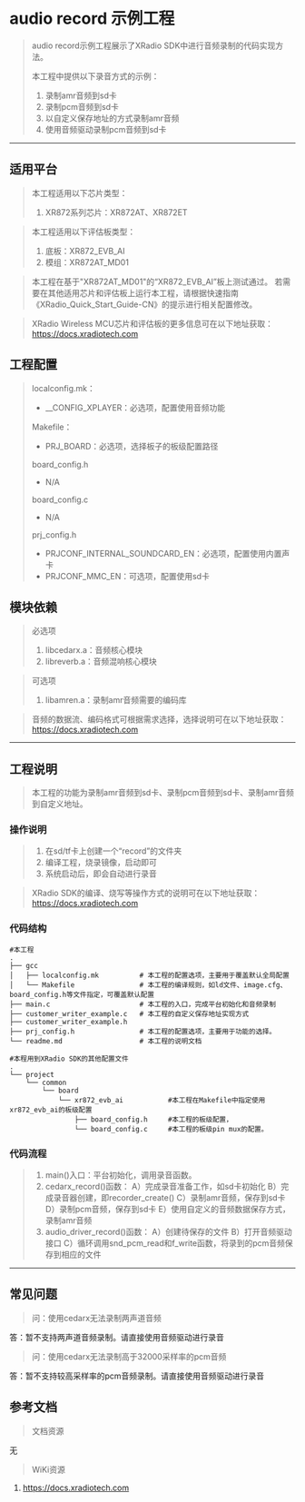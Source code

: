 # audio record 示例工程

> audio record示例工程展示了XRadio SDK中进行音频录制的代码实现方法。
>
> 本工程中提供以下录音方式的示例：
> 1. 录制amr音频到sd卡
> 2. 录制pcm音频到sd卡
> 3. 以自定义保存地址的方式录制amr音频
> 4. 使用音频驱动录制pcm音频到sd卡

---

## 适用平台

> 本工程适用以下芯片类型：
>
> 1. XR872系列芯片：XR872AT、XR872ET

> 本工程适用以下评估板类型：
> 1. 底板：XR872_EVB_AI
> 2. 模组：XR872AT_MD01

> 本工程在基于"XR872AT_MD01"的“XR872_EVB_AI”板上测试通过。
> 若需要在其他适用芯片和评估板上运行本工程，请根据快速指南《XRadio_Quick_Start_Guide-CN》的提示进行相关配置修改。

> XRadio Wireless MCU芯片和评估板的更多信息可在以下地址获取：
> https://docs.xradiotech.com

## 工程配置

> localconfig.mk：
> * __CONFIG_XPLAYER：必选项，配置使用音频功能
>
> Makefile：
> * PRJ_BOARD：必选项，选择板子的板级配置路径
>
> board_config.h
> * N/A
>
> board_config.c
> * N/A
>
> prj_config.h
> * PRJCONF_INTERNAL_SOUNDCARD_EN：必选项，配置使用内置声卡
> * PRJCONF_MMC_EN：可选项，配置使用sd卡

## 模块依赖

> 必选项
> 1. libcedarx.a：音频核心模块
> 2. libreverb.a：音频混响核心模块

> 可选项
>
> 1. libamren.a：录制amr音频需要的编码库

> 音频的数据流、编码格式可根据需求选择，选择说明可在以下地址获取：
> https://docs.xradiotech.com

---

## 工程说明

> 本工程的功能为录制amr音频到sd卡、录制pcm音频到sd卡、录制amr音频到自定义地址。

### 操作说明

> 1. 在sd/tf卡上创建一个“record”的文件夹
> 2. 编译工程，烧录镜像，启动即可
> 3. 系统启动后，即会自动进行录音

> XRadio SDK的编译、烧写等操作方式的说明可在以下地址获取：
> https://docs.xradiotech.com


### 代码结构
```
#本工程
.
├── gcc
│   ├── localconfig.mk          # 本工程的配置选项，主要用于覆盖默认全局配置
│   └── Makefile                # 本工程的编译规则，如ld文件、image.cfg、board_config.h等文件指定，可覆盖默认配置
├── main.c                      # 本工程的入口，完成平台初始化和音频录制
├── customer_writer_example.c   # 本工程的自定义保存地址实现方式
├── customer_writer_example.h
├── prj_config.h                # 本工程的配置选项，主要用于功能的选择。
└── readme.md                   # 本工程的说明文档

#本程用到XRadio SDK的其他配置文件
.
└── project
    └── common
        └── board
            └── xr872_evb_ai           #本工程在Makefile中指定使用xr872_evb_ai的板级配置
                ├── board_config.h     #本工程的板级配置，
                └── board_config.c     #本工程的板级pin mux的配置。
```
### 代码流程

> 1. main()入口：平台初始化，调用录音函数。
> 2. cedarx_record()函数：
> A）完成录音准备工作，如sd卡初始化
> B）完成录音器创建，即recorder_create()
> C）录制amr音频，保存到sd卡
> D）录制pcm音频，保存到sd卡
> E）使用自定义的音频数据保存方式，录制amr音频
> 2. audio_driver_record()函数：
> A）创建待保存的文件
> B）打开音频驱动接口
> C）循环调用snd_pcm_read和f_write函数，将录到的pcm音频保存到相应的文件
---


## 常见问题

> 问：使用cedarx无法录制两声道音频

答：暂不支持两声道音频录制。请直接使用音频驱动进行录音

> 问：使用cedarx无法录制高于32000采样率的pcm音频

答：暂不支持较高采样率的pcm音频录制。请直接使用音频驱动进行录音

## 参考文档

> 文档资源

无

> WiKi资源

1. https://docs.xradiotech.com